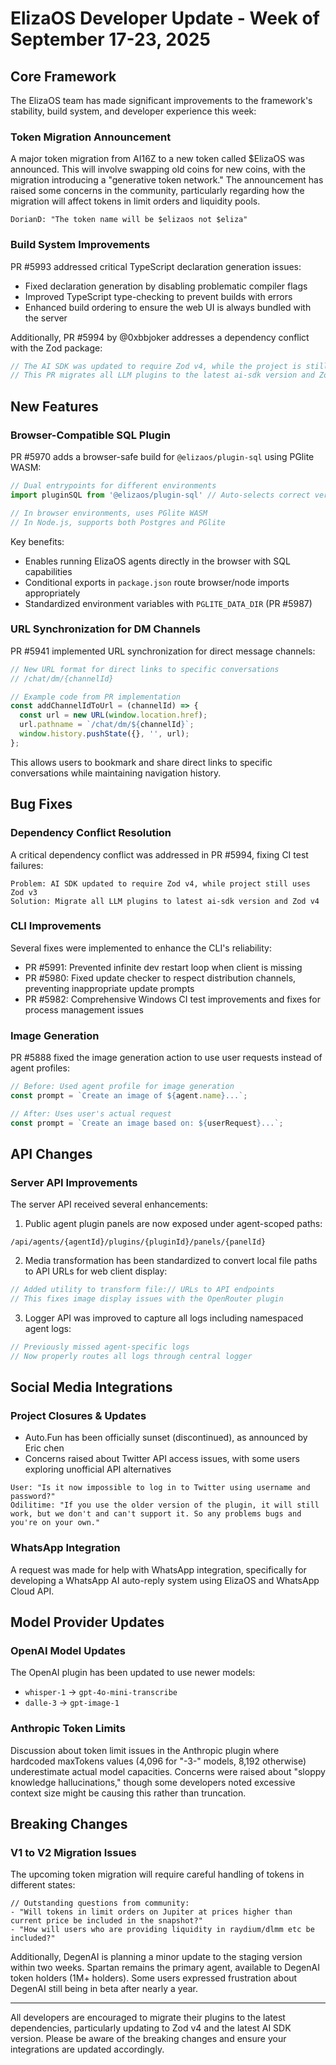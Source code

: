 # ElizaOS Developer Update - Week of September 17-23, 2025

## Core Framework

The ElizaOS team has made significant improvements to the framework's stability, build system, and developer experience this week:

### Token Migration Announcement

A major token migration from AI16Z to a new token called $ElizaOS was announced. This will involve swapping old coins for new coins, with the migration introducing a "generative token network." The announcement has raised some concerns in the community, particularly regarding how the migration will affect tokens in limit orders and liquidity pools.

```
DorianD: "The token name will be $elizaos not $eliza"
```

### Build System Improvements

PR #5993 addressed critical TypeScript declaration generation issues:

- Fixed declaration generation by disabling problematic compiler flags
- Improved TypeScript type-checking to prevent builds with errors
- Enhanced build ordering to ensure the web UI is always bundled with the server

Additionally, PR #5994 by @0xbbjoker addresses a dependency conflict with the Zod package:

```typescript
// The AI SDK was updated to require Zod v4, while the project is still using Zod v3
// This PR migrates all LLM plugins to the latest ai-sdk version and Zod v4
```

## New Features

### Browser-Compatible SQL Plugin

PR #5970 adds a browser-safe build for `@elizaos/plugin-sql` using PGlite WASM:

```typescript
// Dual entrypoints for different environments
import pluginSQL from '@elizaos/plugin-sql' // Auto-selects correct version

// In browser environments, uses PGlite WASM
// In Node.js, supports both Postgres and PGlite
```

Key benefits:
- Enables running ElizaOS agents directly in the browser with SQL capabilities
- Conditional exports in `package.json` route browser/node imports appropriately
- Standardized environment variables with `PGLITE_DATA_DIR` (PR #5987)

### URL Synchronization for DM Channels

PR #5941 implemented URL synchronization for direct message channels:

```javascript
// New URL format for direct links to specific conversations
// /chat/dm/{channelId}

// Example code from PR implementation
const addChannelIdToUrl = (channelId) => {
  const url = new URL(window.location.href);
  url.pathname = `/chat/dm/${channelId}`;
  window.history.pushState({}, '', url);
};
```

This allows users to bookmark and share direct links to specific conversations while maintaining navigation history.

## Bug Fixes

### Dependency Conflict Resolution

A critical dependency conflict was addressed in PR #5994, fixing CI test failures:

```
Problem: AI SDK updated to require Zod v4, while project still uses Zod v3
Solution: Migrate all LLM plugins to latest ai-sdk version and Zod v4
```

### CLI Improvements

Several fixes were implemented to enhance the CLI's reliability:

- PR #5991: Prevented infinite dev restart loop when client is missing
- PR #5980: Fixed update checker to respect distribution channels, preventing inappropriate update prompts
- PR #5982: Comprehensive Windows CI test improvements and fixes for process management issues

### Image Generation

PR #5888 fixed the image generation action to use user requests instead of agent profiles:

```typescript
// Before: Used agent profile for image generation
const prompt = `Create an image of ${agent.name}...`;

// After: Uses user's actual request
const prompt = `Create an image based on: ${userRequest}...`;
```

## API Changes

### Server API Improvements

The server API received several enhancements:

1. Public agent plugin panels are now exposed under agent-scoped paths:
```
/api/agents/{agentId}/plugins/{pluginId}/panels/{panelId}
```

2. Media transformation has been standardized to convert local file paths to API URLs for web client display:
```typescript
// Added utility to transform file:// URLs to API endpoints
// This fixes image display issues with the OpenRouter plugin
```

3. Logger API was improved to capture all logs including namespaced agent logs:
```typescript
// Previously missed agent-specific logs
// Now properly routes all logs through central logger
```

## Social Media Integrations

### Project Closures & Updates

- Auto.Fun has been officially sunset (discontinued), as announced by Eric chen
- Concerns raised about Twitter API access issues, with some users exploring unofficial API alternatives

```
User: "Is it now impossible to log in to Twitter using username and password?"
Odilitime: "If you use the older version of the plugin, it will still work, but we don't and can't support it. So any problems bugs and you're on your own."
```

### WhatsApp Integration

A request was made for help with WhatsApp integration, specifically for developing a WhatsApp AI auto-reply system using ElizaOS and WhatsApp Cloud API.

## Model Provider Updates

### OpenAI Model Updates

The OpenAI plugin has been updated to use newer models:
- `whisper-1` → `gpt-4o-mini-transcribe`
- `dalle-3` → `gpt-image-1`

### Anthropic Token Limits

Discussion about token limit issues in the Anthropic plugin where hardcoded maxTokens values (4,096 for "-3-" models, 8,192 otherwise) underestimate actual model capacities. Concerns were raised about "sloppy knowledge hallucinations," though some developers noted excessive context size might be causing this rather than truncation.

## Breaking Changes

### V1 to V2 Migration Issues

The upcoming token migration will require careful handling of tokens in different states:

```
// Outstanding questions from community:
- "Will tokens in limit orders on Jupiter at prices higher than current price be included in the snapshot?"
- "How will users who are providing liquidity in raydium/dlmm etc be included?"
```

Additionally, DegenAI is planning a minor update to the staging version within two weeks. Spartan remains the primary agent, available to DegenAI token holders (1M+ holders). Some users expressed frustration about DegenAI still being in beta after nearly a year.

---

All developers are encouraged to migrate their plugins to the latest dependencies, particularly updating to Zod v4 and the latest AI SDK version. Please be aware of the breaking changes and ensure your integrations are updated accordingly.